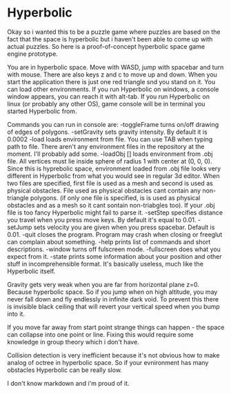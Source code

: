 # Hyperbolic
Okay so i wanted this to be a puzzle game where puzzles are based on the fact that the space is hyperbolic but i haven't been able to come up with actual puzzles.
So here is a proof-of-concept hyperbolic space game engine prototype.

You are in hyperbolic space. Move with WASD, jump with spacebar and turn with mouse. There are also keys z and c to move up and down.
When you start the application there is just one red triangle snd you stand on it. You can load other environments.
If you run Hyperbolic on windows, a console window appears, you can reach it with alt-tab.
If you run Hyperbolic on linux (or probably any other OS), game console will be in terminal you started Hyperbolic from.

Commands you can run in console are:
-toggleFrame turns on/off drawing of edges of polygons.
-setGravity <number> sets gravity intensity. By default it is 0.0002
-load <path to file> loads environment from file. You can use TAB when typing path to file. There aren't any environment files in the repository at the moment. I'll probably add some.
-loadObj <path to file> [<path to file>] loads environment from .obj file. All vertices must lie inside sphere of radius 1 with center at (0, 0, 0). Since this is hyprebolic space, environment loaded from .obj file looks very different in Hyperbolic from what you would see in regular 3d editor. When two files are specified, first file is used as a mesh and second is used as physical obstacles. File used as physical obstacles cant contain any non-triangle polygons. (if only one file is specified, is is used as physical obstacles and as a mesh so it cant sontain non-triabgles too). If your .obj file is too fancy Hyperbolic might fail to parse it.
-setStep <number> specifies distance you travel when you press move keys. By default it's equal to 0.01.
-setJump sets velocity you are given when you press spacebar. Default is 0.01.
-quit closes the program. Program may crash when closing or freeglut can complain about something.
-help prints list of commands and short descriptions.
-window turns off fulscreen mode.
-fullscreen does what you expect from it.
-state prints some information about your position and other stuff in incomprehensible format. It's basically useless, much like the Hyperbolic itself.

Gravity gets very weak when you are far from horizontal plane z=0. Because hyperbolic space. So if you jump when on high altitude, you may never fall down and fly endlessly in infinite dark void. To prevent this there is invisible black ceiling that will revert your vertical speed when you bump into it.

If you move far away from start point strange things can happen - the space can collapse into one point or line. Fixing this would require some knowledge in group theory which i don't have. 

Collision detection is very inefficient because it's not obvious how to make analog of octree in hyperbolic space. So if your evnironment has many obstacles Hyperbolic can be really slow.

I don't know markdown and i'm proud of it.
